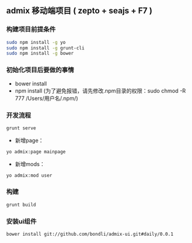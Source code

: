 ## admix 移动端项目 ( zepto + seajs + F7 )

### 构建项目前提条件
```bash
sudo npm install -g yo
sudo npm install -g grunt-cli
sudo npm install -g bower
```

### 初始化项目后要做的事情
* bower install
* npm install (为了避免报错，请先修改.npm目录的权限：sudo chmod -R 777 /Users/用户名/.npm/)

### 开发流程

```bash
grunt serve
```

* 新增page：
```bash
yo admix:page mainpage
```

* 新增mods：
```bash
yo admix:mod user
```

### 构建
```bash
grunt build
```

### 安装ui组件
```bash
bower install git://github.com/bondli/admix-ui.git#daily/0.0.1
```
